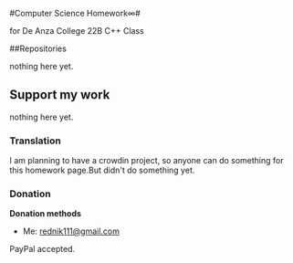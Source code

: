 #Computer Science Homework∞#

for De Anza College 22B C++ Class

##Repositories

nothing here yet.

## Support my work ##

nothing here yet.

### Translation ###

I am planning to have a crowdin project, so anyone can do something for this homework page.But didn't do something yet.

### Donation ###

**Donation methods**

* Me: [rednik111@gmail.com](https://paypal.me/rednik)

PayPal accepted.
